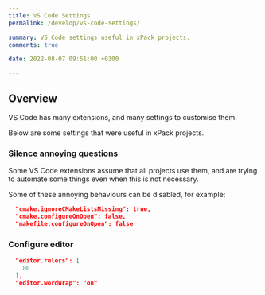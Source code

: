 ```yaml
---
title: VS Code Settings
permalink: /develop/vs-code-settings/

summary: VS Code settings useful in xPack projects.
comments: true

date: 2022-08-07 09:51:00 +0300

---
```


## Overview

VS Code has many extensions, and many settings to customise them.

Below are some settings that were useful in xPack projects.

### Silence annoying questions

Some VS Code extensions assume that all projects use them, and are trying to
automate some things even when this is not necessary.

Some of these annoying behaviours can be disabled, for example:

```json
  "cmake.ignoreCMakeListsMissing": true,
  "cmake.configureOnOpen": false,
  "makefile.configureOnOpen": false
```

### Configure editor

```json
  "editor.rulers": [
    80
  ],
  "editor.wordWrap": "on"
```
